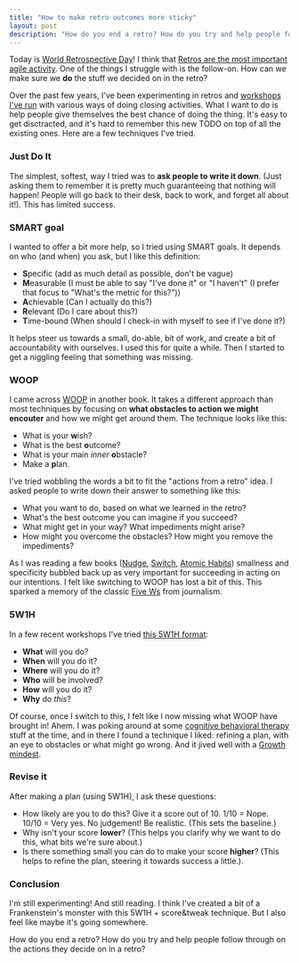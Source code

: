 ```yaml
---
title: "How to make retro outcomes more sticky"
layout: post
description: "How do you end a retro? How do you try and help people follow through on the actions they decide on in a retro?"
---
```


Today is [World Retrospective Day](http://worldretroday.com/)! I think that [Retros are the most important agile activity](/2018/07/03/retros-are-the-most-important-agile-activity/). One of the things I struggle with is the follow-on. How can we make sure we **do** the stuff we decided on in the retro?

Over the past few years, I've been experimenting in retros and [workshops I've run](/community/#workshops-and-speaking) with various ways of doing closing activities. What I want to do is help people give themselves the best chance of doing the thing. It's easy to get disctracted, and it's hard to remember this new TODO on top of all the existing ones. Here are a few techniques I've tried.

### Just Do It

The simplest, softest, way I tried was to **ask people to write it down**. (Just asking them to remember it is pretty much guaranteeing that nothing will happen! People will go back to their desk, back to work, and forget all about it!). This has limited success.

### SMART goal

I wanted to offer a bit more help, so I tried using SMART goals. It depends on who (and when) you ask, but I like this definition:

- **S**pecific (add as much detail as possible, don't be vague)
- **M**easurable (I must be able to say "I've done it" or "I haven't" (I prefer that focus to "What's the metric for this?"))
- **A**chievable (Can I actually do this?)
- **R**elevant (Do I care about this?)
- **T**ime-bound (When should I check-in with myself to see if I've done it?)

It helps steer us towards a small, do-able, bit of work, and create a bit of accountability with ourselves. I used this for quite a while. Then I started to get a niggling feeling that something was missing.

### WOOP

I came across [WOOP](https://woopmylife.org/new-page-3) in another book. It takes a different approach than most techniques by focusing on **what obstacles to action we might encouter** and how we might get around them. The technique looks like this:

- What is your **w**ish?
- What is the best **o**utcome?
- What is your main *inner* **o**bstacle?
- Make a **p**lan.

I've tried wobbling the words a bit to fit the "actions from a retro" idea. I asked people to write down their answer to something like this:

- What you want to do, based on what we learned in the retro?
- What's the best outcome you can imagine if you succeed?
- What might get in your way? What impediments might arise?
- How might you overcome the obstacles? How might you remove the impediments?

As I was reading a few books ([Nudge](http://nudges.org/), [Switch](https://heathbrothers.com/books/switch/), [Atomic Habits](https://jamesclear.com/atomic-habits)) smallness and specificity bubbled back up as very important for succeeding in acting on our intentions. I felt like switching to WOOP has lost a bit of this. This sparked a memory of the classic [Five Ws](https://en.wikipedia.org/wiki/Five_Ws) from journalism.

### 5W1H

In a few recent workshops I've tried [this 5W1H format](/writing-workshops-and-talks/#for-now):

- **What** will you do?
- **When** will you do it?
- **Where** will you do it?
- **Who** will be involved?
- **How** will you do it?
- **Why** do *this*?

Of course, once I switch to this, I felt like I now missing what WOOP have brought in! Ahem. I was poking around at some [cognitive behavioral therapy](https://en.wikipedia.org/wiki/Cognitive_behavioral_therapy) stuff at the time, and in there I found a technique I liked: refining a plan, with an eye to obstacles or what might go wrong. And it jived well with a [Growth mindest](https://mindsetonline.com/).

### Revise it

After making a plan (using 5W1H), I ask these questions:

- How likely are you to do this? Give it a score out of 10. 1/10 = Nope. 10/10 = Very yes. No judgement! Be realistic. (This sets the baseline.)
- Why isn't your score **lower**? (This helps you clarify why we want to do this, what bits we're sure about.)
- Is there something small you can do to make your score **higher**? (This helps to refine the plan, steering it towards success a little.).

### Conclusion

I'm still experimenting! And still reading. I think I've created a bit of a Frankenstein's monster with this 5W1H + score&tweak technique. But I also feel like maybe it's going somewhere.

How do you end a retro? How do you try and help people follow through on the actions they decide on in a retro?